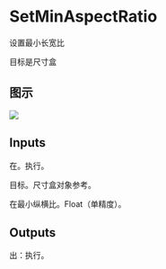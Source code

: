 # SetMinAspectRatio

设置最小长宽比

目标是尺寸盒

## 图示

![]($-20221218-19393137.png)

## Inputs

在。执行。

目标。尺寸盒对象参考。

在最小纵横比。Float（单精度）。  

## Outputs

出：执行。

